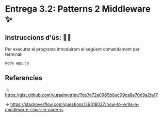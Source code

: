 # Entrega 3.2: Patterns 2 Middleware ✨

## Instruccions d'ús: 🧙‍♂️

Per executar el programa introduirem el següent comandament per terminal:

    node app.js

## Referencies

-> https://gist.github.com/yuradmytriev/7de7a72a0965b8ec09ca8a70d9a2fa17

-> https://stackoverflow.com/questions/39318027/how-to-write-a-middleware-class-in-node-js

